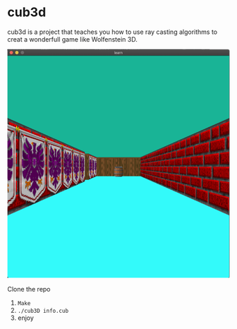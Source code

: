 # cub3d
cub3d is a project that teaches you how to use ray casting algorithms to creat a wonderfull game like Wolfenstein 3D.

![Cub3D Image 1](https://github.com/oelbourki/cub3d/blob/main/Cub3D.png)

Clone the repo
1. `Make`
2. `./cub3D info.cub`
3. enjoy
